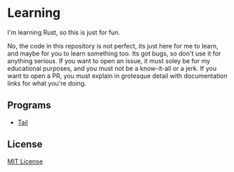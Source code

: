 # Learning

I'm learning Rust, so this is just for fun.

No, the code in this repository is not perfect, its just here for me to learn, and maybe for you to learn something too.
Its got bugs, so don't use it for anything serious.
If you want to open an issue, it must soley be for my educational purposes, and you must not be a know-it-all or a jerk.
If you want to open a PR, you must explain in grotesque detail with documentation links for what you're doing.

## Programs

* [Tail](./tail/README.md)

## License

[MIT License](LICENSE)